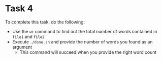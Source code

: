 # Task 4

To complete this task, do the following:

*   Use the `wc` command to find out the total number of words contained in `file1` and `file2`
*   Execute `./done.sh` and provide the number of words you found as an argument
    *   This command will succeed when you provide the right word count